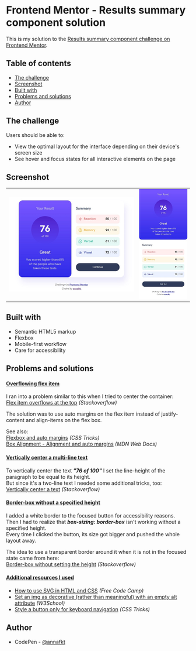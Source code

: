 # Frontend Mentor - Results summary component solution

This is my solution to the [Results summary component challenge on Frontend Mentor](https://www.frontendmentor.io/challenges/results-summary-component-CE_K6s0maV).

## Table of contents

- [The challenge](#the-challenge)
- [Screenshot](#screenshot)
- [Built with](#built-with)
- [Problems and solutions](#problems-and-solutions)
- [Author](#author)

## The challenge

Users should be able to:

- View the optimal layout for the interface depending on their device's screen size
- See hover and focus states for all interactive elements on the page

## Screenshot

<table>
  <tr>
    <td><img src="screenshot-desktop.jpg" alt="Screenshot of the desktop layout"></td>
    <td><img src="screenshot-mobile.jpg" alt="Screenshot of the mobile layout"></td>
  </tr>
</table>

## Built with

- Semantic HTML5 markup
- Flexbox
- Mobile-first workflow
- Care for accessibility

## Problems and solutions

#### <ins>Overflowing flex item</ins>

I ran into a problem similar to this when I tried to center the container:<br>
[Flex item overflows at the top](https://stackoverflow.com/questions/33454533/cant-scroll-to-top-of-flex-item-that-is-overflowing-container) *(Stackoverflow)*

The solution was to use auto margins on the flex item instead of justify-content and align-items on the flex box.

See also:<br>
[Flexbox and auto margins](https://css-tricks.com/the-peculiar-magic-of-flexbox-and-auto-margins/) *(CSS Tricks)* <br>
[Box Alignment - Alignment and auto margins](https://developer.mozilla.org/en-US/docs/Web/CSS/CSS_Box_Alignment/Box_Alignment_in_Flexbox#alignment_and_auto_margins) *(MDN Web Docs)*

#### <ins>Vertically center a multi-line text</ins>

To vertically center the text ***"76 of 100"*** I set the line-height of the paragraph to be equal to its height.<br>
But since it's a two-line text I needed some additional tricks, too:<br>
[Vertically center a text](https://stackoverflow.com/questions/8865458/how-do-i-vertically-center-text-with-css) *(Stackoverflow)*

#### <ins>Border-box without a specified height</ins>

I added a white border to the focused button for accessibility reasons.<br>
Then I had to realize that ***box-sizing: border-box*** isn't working without a specified height.<br>
Every time I clicked the button, its size got bigger and pushed the whole layout away.

The idea to use a transparent border around it when it is not in the focused state came from here:<br>
[Border-box without setting the height](https://stackoverflow.com/questions/52242410/box-sizing-border-box-with-no-declared-height-width) *(Stackoverflow)*

#### <ins>Additional resources I used</ins>

- [How to use SVG in HTML and CSS](https://www.freecodecamp.org/news/use-svg-images-in-css-html/) *(Free Code Camp)*
- [Set an img as decorative (rather than meaningful) with an empty alt attribute](https://www.w3schools.com/accessibility/accessibility_meaningful_images.php) *(W3School)*
- [Style a button only for keyboard navigation](https://css-tricks.com/keyboard-only-focus-styles/) *(CSS Tricks)*

## Author

- CodePen - [@annafkt](https://codepen.io/annafkt)

